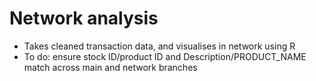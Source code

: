 # Network analysis
* Takes cleaned transaction data, and visualises in network using R
* To do: ensure stock ID/product ID and Description/PRODUCT_NAME match across main and network branches
